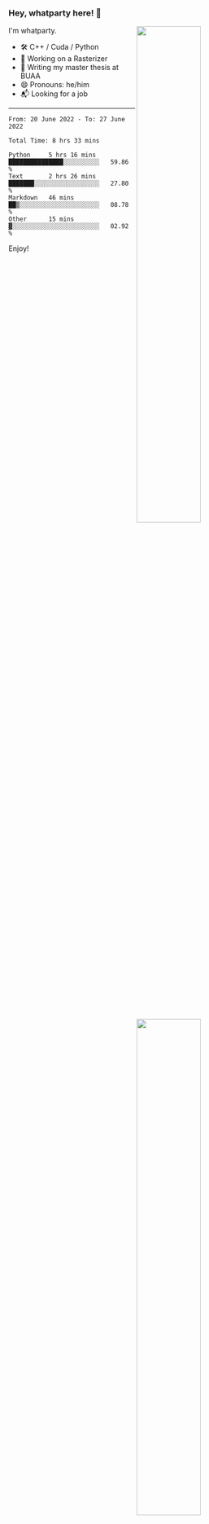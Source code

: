 ### Hey, whatparty here! 👋

[<img align="right" width="50%" src="https://github-readme-stats-ouuan.vercel.app/api?username=whatparty&theme=dark&show_icons=true">](https://metrics.lecoq.io/whatparty#gh-dark-mode-only)
[<img align="right" width="50%" src="https://github-readme-stats-ouuan.vercel.app/api?username=whatparty&show_icons=true">](https://metrics.lecoq.io/whatparty#gh-light-mode-only)

I'm whatparty.

- 🛠️ C++ / Cuda / Python 
- 🔭 Working on a Rasterizer
- 🌱 Writing my master thesis at BUAA
- 😄 Pronouns: he/him
- 📬 Looking for a job

---

<!--START_SECTION:waka-->

```text
From: 20 June 2022 - To: 27 June 2022

Total Time: 8 hrs 33 mins

Python     5 hrs 16 mins   ███████████████░░░░░░░░░░   59.86 %
Text       2 hrs 26 mins   ███████░░░░░░░░░░░░░░░░░░   27.80 %
Markdown   46 mins         ██▒░░░░░░░░░░░░░░░░░░░░░░   08.78 %
Other      15 mins         ▓░░░░░░░░░░░░░░░░░░░░░░░░   02.92 %
```

<!--END_SECTION:waka-->

Enjoy!
